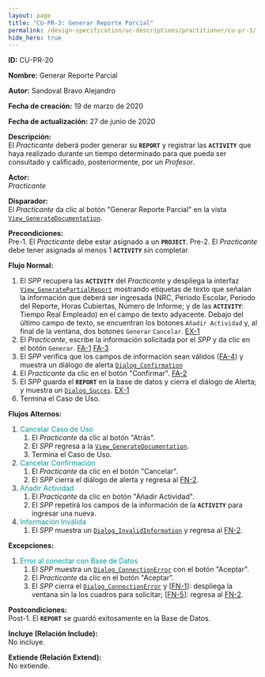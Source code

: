 ```yaml
---
layout: page
title: "CU-PR-3: Generar Reporte Parcial"
permalink: /design-specification/uc-descriptions/practitioner/cu-pr-3/
hide_hero: true
---
```

<style>
   a.disabled {
      color: #03989E;
      pointer-events: none;
      cursor: default;
   }
</style>

**ID:** CU-PR-20  

**Nombre:** Generar Reporte Parcial

**Autor:** Sandoval Bravo Alejandro

**Fecha de creación:** 19 de marzo de 2020

**Fecha de actualización:** 27 de junio de 2020

**Descripción:**  
El *Practicante* deberá poder generar su **`REPORT`** y registrar las **`ACTIVITY`** que haya realizado durante un tiempo determinado para que pueda ser consultado y calificado, posteriormente, por un *Profesor*.

**Actor:**  
*Practicante*

**Disparador:**  
El *Practicante* da clic al botón "Generar Reporte Parcial" en la vista [`View_GenerateDocumentation`][VGDN].

**Precondiciones:**  
Pre-1. El *Practicante* debe estar asignado a un **`PROJECT`**.
Pre-2. El *Practicante* debe tener asignada al menos 1 **`ACTIVITY`** sin completar.

**Flujo Normal:**
  1. El <a id="fn_1"></a> *SPP* recupera las **`ACTIVITY`** del *Practicante* y despliega la interfaz [`View_GeneratePartialReport`][VGPR] mostrando etiquetas de texto que señalan la información que deberá ser ingresada (NRC, Periodo Escolar, Periodo del Reporte, Horas Cubiertas, Número de Informe; y de las **`ACTIVITY`**: Tiempo Real Empleado) en el campo de texto adyacente. Debajo del último campo de texto, se encuentran los botones `Añadir Actividad` y, al final de la ventana, dos botones `Generar` `Cancelar`. <a href="#ex_1">EX-1</a>
  2. El <a id="fn_2"></a> *Practicante*, escribe la información solicitada por el *SPP* y da clic en el botón `Generar`. <a href="#fa_2">FA-1</a> <a href="#fa_3">FA-3</a>
  3. El *SPP* verifica que los campos de información sean válidos (<a href="#fa_4">FA-4</a>) y muestra un diálogo de alerta [`Dialog_Confirmation`][DLCO]
  4. El *Practicante* da clic en el botón "Confirmar". <a href="#fa_2">FA-2</a>
  5. El <a id="fn_5"></a> *SPP* guarda el **`REPORT`** en la base de datos y cierra el diálogo de Alerta; y muestra un [`Dialog_Succes`][DLSU]. <a href="#ex_1">EX-1</a>
  6. Termina el Caso de Uso.

**Flujos Alternos:**
  1. <a id="fa_1" class="disabled">Cancelar Caso de Uso</a>
     1. El *Practicante* da clic al botón "Atrás".
     2. El *SPP* regresa a la [`View_GenerateDocumentation`][VGDN].
     3. Termina el Caso de Uso.
  2. <a id="fa_2" class="disabled">Cancelar Confirmación</a>
     1. El *Practicante* da clic en el botón "Cancelar".
     2. El *SPP* cierra el diálogo de alerta y regresa al <a href="#fn_2">FN-2</a>.
  3. <a id="fa_3" class="disabled">Añadir Actividad</a>
     1. El *Practicante* da clic en botón "Añadir Actividad".
     2. El *SPP* repetirá los campos de la información de la **`ACTIVITY`** para ingresar una nueva.
  4. <a id="#fa_4" class="disabled">Información Inválida</a>
     1. El *SPP* muestra un [`Dialog_InvalidInformation`][DLII] y regresa al <a href="#fn_2">FN-2</a>.

**Excepciones:**
   1. <a id="ex_1" class="disabled">Error al conectar con Base de Datos</a>
      1. El *SPP* muestra un [`Dialog_ConnectionError`][DLCE] con el botón "Aceptar".
      2. El *Practicante* da clic en el botón "Aceptar".
      3. El *SPP* cierra el [`Dialog_ConnectionError`][DLCE] y [<a href="#fn_1">FN-1</a>]: despliega la ventana sin la los cuadros para solicitar; [<a href="#fn_5">FN-5</a>]: regresa al <a href="#fn_2">FN-2</a>.

**Postcondiciones:**  
Post-1. El **`REPORT`** se guardó exitosamente en la Base de Datos.

**Incluye (Relación Include):**  
No incluye.

**Extiende (Relación Extend):**  
No extiende.

[VGDN]: https://raw.githubusercontent.com/Phalord/PracticasProfesionales/gh-pages/assets/imgs/prototypes/practitioner/View_GenerateDocumentation.png "`View_GenerateDocumentation` Prototype"
[VGPR]: https://raw.githubusercontent.com/Phalord/PracticasProfesionales/gh-pages/assets/imgs/prototypes/practitioner/View_GeneratePartialReport.png "`View_GeneratePartialReport` Prototype"
[DLSU]: https://raw.githubusercontent.com/Phalord/PracticasProfesionales/gh-pages/assets/imgs/prototypes/generals/Dialog_Success.png "`Dialog_Success` Prototype"
[DLCO]: https://raw.githubusercontent.com/Phalord/PracticasProfesionales/gh-pages/assets/imgs/prototypes/generals/Dialog_Confirmation.png "`Dialog_Confirmation` Prototype"
[DLCE]: https://raw.githubusercontent.com/Phalord/PracticasProfesionales/gh-pages/assets/imgs/prototypes/generals/Dialog_ConnectionError.png "`Dialog_ConnectionError` Prototype"
[DLII]: https://raw.githubusercontent.com/Phalord/PracticasProfesionales/gh-pages/assets/imgs/prototypes/generals/Dialog_InvalidInformation.png "`Dialog_InvalidInformation` Prototype"